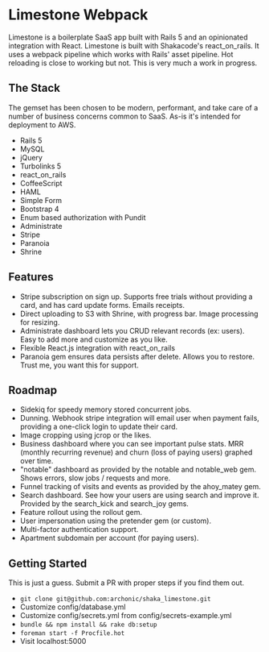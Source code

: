 # Limestone Webpack

Limestone is a boilerplate SaaS app built with Rails 5 and an opinionated integration with React. Limestone is built with Shakacode's react_on_rails. It uses a webpack pipeline which works with Rails' asset pipeline. Hot reloading is close to working but not. This is very much a work in progress.

## The Stack
The gemset has been chosen to be modern, performant, and take care of a number of business concerns common to SaaS. As-is it's intended for deployment to AWS.
* Rails 5
* MySQL
* jQuery
* Turbolinks 5
* react_on_rails
* CoffeeScript
* HAML
* Simple Form
* Bootstrap 4
* Enum based authorization with Pundit
* Administrate
* Stripe
* Paranoia
* Shrine

## Features
* Stripe subscription on sign up. Supports free trials without providing a card, and has card update forms. Emails receipts.
* Direct uploading to S3 with Shrine, with progress bar. Image processing for resizing.
* Administrate dashboard lets you CRUD relevant records (ex: users). Easy to add more and customize as you like.
* Flexible React.js integration with react_on_rails
* Paranoia gem ensures data persists after delete. Allows you to restore. Trust me, you want this for support.

## Roadmap
* Sidekiq for speedy memory stored concurrent jobs.
* Dunning. Webhook stripe integration will email user when payment fails, providing a one-click login to update their card.
* Image cropping using jcrop or the likes.
* Business dashboard where you can see important pulse stats. MRR (monthly recurring revenue) and churn (loss of paying users) graphed over time.
* "notable" dashboard as provided by the notable and notable_web gem. Shows errors, slow jobs / requests and more.
* Funnel tracking of visits and events as provided by the ahoy_matey gem.
* Search dashboard. See how your users are using search and improve it. Provided by the search_kick and search_joy gems.
* Feature rollout using the rollout gem.
* User impersonation using the pretender gem (or custom).
* Multi-factor authentication support.
* Apartment subdomain per account (for paying users).


## Getting Started
This is just a guess. Submit a PR with proper steps if you find them out.
* `git clone git@github.com:archonic/shaka_limestone.git`
* Customize config/database.yml
* Customize config/secrets.yml from config/secrets-example.yml
* `bundle && npm install && rake db:setup`
* `foreman start -f Procfile.hot`
* Visit localhost:5000

